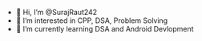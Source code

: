 - 👋 Hi, I’m @SurajRaut242
- 👀 I’m interested in CPP, DSA, Problem Solving
- 🌱 I’m currently learning  DSA and Android Devlopment


<!---
SurajRaut242/SurajRaut242 is a ✨ special ✨ repository because its `README.md` (this file) appears on your GitHub profile.
You can click the Preview link to take a look at your changes.
--->
